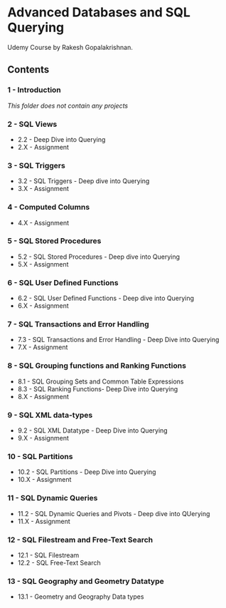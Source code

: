 # Advanced Databases and SQL Querying

Udemy Course by Rakesh Gopalakrishnan.

## Contents

### 1 - Introduction

*This folder does not contain any projects*

### 2 - SQL Views

* 2.2 - Deep Dive into Querying
* 2.X - Assignment

### 3 - SQL Triggers

* 3.2 - SQL Triggers - Deep dive into Querying
* 3.X - Assignment

### 4 - Computed Columns

* 4.X - Assignment

### 5 - SQL Stored Procedures

* 5.2 - SQL Stored Procedures - Deep dive into Querying
* 5.X - Assignment

### 6 - SQL User Defined Functions

* 6.2 - SQL User Defined Functions - Deep dive into Querying
* 6.X - Assignment

### 7 - SQL Transactions and Error Handling

* 7.3 - SQL Transactions and Error Handling - Deep Dive into Querying
* 7.X - Assignment

### 8 - SQL Grouping functions and Ranking Functions

* 8.1 - SQL Grouping Sets and Common Table Expressions
* 8.3 - SQL Ranking Functions- Deep Dive into Querying
* 8.X - Assignment

### 9 - SQL XML data-types

* 9.2 - SQL XML Datatype - Deep Dive into Querying
* 9.X - Assignment

### 10 - SQL Partitions

* 10.2 - SQL Partitions - Deep Dive into Querying
* 10.X - Assignment

### 11 - SQL Dynamic Queries

* 11.2 - SQL Dynamic Queries and Pivots - Deep dive into QUerying
* 11.X - Assignment

### 12 - SQL Filestream and Free-Text Search

* 12.1 - SQL Filestream
* 12.2 - SQL Free-Text Search

### 13 - SQL Geography and Geometry Datatype

* 13.1 - Geometry and Geography Data types
